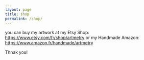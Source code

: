 ```yaml
---
layout: page
title: shop
permalink: /shop/
---
```


you can buy my artwork at my Etsy Shop: https://www.etsy.com/fr/shop/artmetry
or my Handmade Amazon: https://www.amazon.fr/handmade/artmetry

Thnak you!